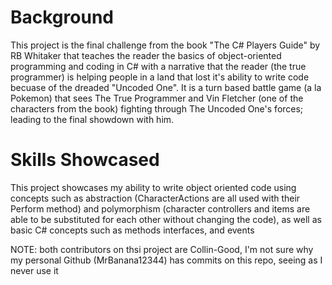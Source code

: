 # Background
This project is the final challenge from the book "The C# Players Guide" by RB Whitaker that teaches the reader the basics of object-oriented programming and coding in C# with a narrative that the reader (the true programmer) is helping people in a land that lost it's ability to write code becuase of the dreaded "Uncoded One". It is a turn based battle game (a la Pokemon) that sees The True Programmer and Vin Fletcher (one of the characters from the book) fighting through The Uncoded One's forces; leading to the final showdown with him.

# Skills Showcased
This project showcases my ability to write object oriented code using concepts such as abstraction (CharacterActions are all used with their Perform method) and polymorphism (character controllers and items are able to be substituted for each other without changing the code), as well as basic C# concepts such as methods interfaces, and events

NOTE: both contributors on thsi project are Collin-Good, I'm not sure why my personal Github (MrBanana12344) has commits on this repo, seeing as I never use it
